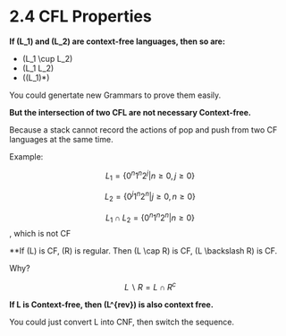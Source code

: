 # 2.4 CFL Properties

**If \(L_1\) and \(L_2\) are context-free languages, then so are:**

- \(L_1 \cup L_2\)
- \(L_1 L_2\)
- \((L_1)*\)

You could genertate new Grammars to prove them easily.

**But the intersection of two CFL are not necessary Context-free.**

Because a stack cannot record the actions of pop and push from two CF languages at the same time.

Example:

$$L_1 = \{0^n 1^n 2^j | n \geq 0, j \geq 0\}$$

$$L_2 = \{0^j 1^n 2^n | j \geq 0, n \geq 0\}$$

$$L_1 \cap L_2 = \{0^n 1^n 2^n | n \geq 0\}$$, which is not CF

**If \(L\) is CF, \(R\) is regular. Then \(L \cap R\) is CF, \(L \backslash R\) is CF.

Why?

$$L \backslash R = L \cap R^c$$

**If L is Context-free, then \(L^{rev}\) is also context free.**

You could just convert L into CNF, then switch the sequence.